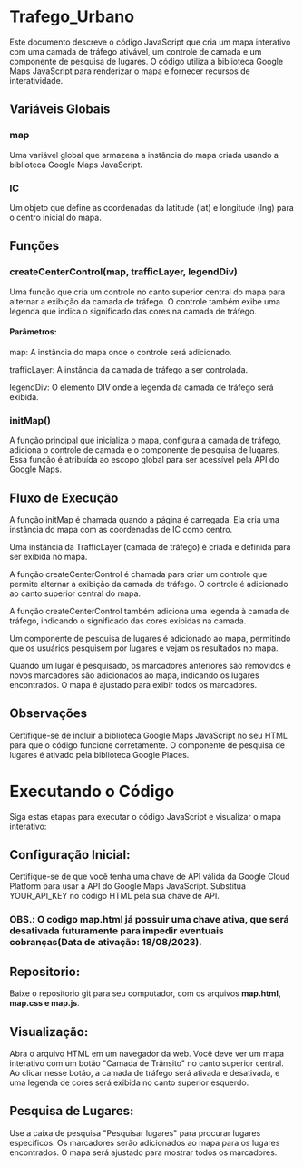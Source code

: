 # Trafego_Urbano

Este documento descreve o código JavaScript que cria um mapa interativo com uma camada de tráfego ativável, um controle de camada e um componente de pesquisa de lugares. O código utiliza a biblioteca Google Maps JavaScript para renderizar o mapa e fornecer recursos de interatividade.

## Variáveis Globais
### map

Uma variável global que armazena a instância do mapa criada usando a biblioteca Google Maps JavaScript.

### IC

Um objeto que define as coordenadas da latitude (lat) e longitude (lng) para o centro inicial do mapa.

## Funções
### createCenterControl(map, trafficLayer, legendDiv)

Uma função que cria um controle no canto superior central do mapa para alternar a exibição da camada de tráfego. O controle também exibe uma legenda que indica o significado das cores na camada de tráfego.
#### Parâmetros:
map: A instância do mapa onde o controle será adicionado.

trafficLayer: A instância da camada de tráfego a ser controlada.

legendDiv: O elemento DIV onde a legenda da camada de tráfego será exibida.

### initMap()
A função principal que inicializa o mapa, configura a camada de tráfego, adiciona o controle de camada e o componente de pesquisa de lugares. Essa função é atribuída ao escopo global para ser acessível pela API do Google Maps.

## Fluxo de Execução
A função initMap é chamada quando a página é carregada. Ela cria uma instância do mapa com as coordenadas de IC como centro.

Uma instância da TrafficLayer (camada de tráfego) é criada e definida para ser exibida no mapa.

A função createCenterControl é chamada para criar um controle que permite alternar a exibição da camada de tráfego. O controle é adicionado ao canto superior central do mapa.

A função createCenterControl também adiciona uma legenda à camada de tráfego, indicando o significado das cores exibidas na camada.

Um componente de pesquisa de lugares é adicionado ao mapa, permitindo que os usuários pesquisem por lugares e vejam os resultados no mapa.

Quando um lugar é pesquisado, os marcadores anteriores são removidos e novos marcadores são adicionados ao mapa, indicando os lugares encontrados. O mapa é ajustado para exibir todos os marcadores.

## Observações
Certifique-se de incluir a biblioteca Google Maps JavaScript no seu HTML para que o código funcione corretamente.
O componente de pesquisa de lugares é ativado pela biblioteca Google Places.

# Executando o Código
Siga estas etapas para executar o código JavaScript e visualizar o mapa interativo:

## Configuração Inicial:
Certifique-se de que você tenha uma chave de API válida da Google Cloud Platform para usar a API do Google Maps JavaScript. Substitua YOUR_API_KEY no código HTML pela sua chave de API.

### OBS.: O codigo **map.html** já possuir uma chave ativa, que será desativada futuramente para impedir eventuais cobranças(Data de ativação: 18/08/2023).  

## Repositorio:
Baixe o repositorio git para seu computador, com os arquivos **map.html, map.css e map.js**.

## Visualização:
Abra o arquivo HTML em um navegador da web. Você deve ver um mapa interativo com um botão "Camada de Trânsito" no canto superior central. Ao clicar nesse botão, a camada de tráfego será ativada e desativada, e uma legenda de cores será exibida no canto superior esquerdo.

## Pesquisa de Lugares:
Use a caixa de pesquisa "Pesquisar lugares" para procurar lugares específicos. Os marcadores serão adicionados ao mapa para os lugares encontrados. O mapa será ajustado para mostrar todos os marcadores.
